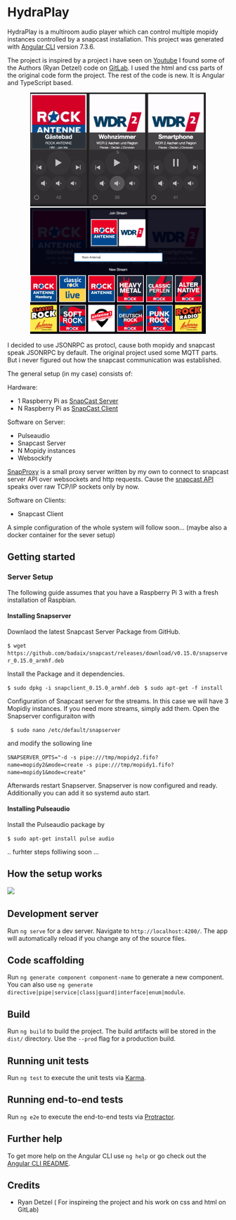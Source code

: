 # HydraPlay
HydraPlay is a multiroom audio player which can control multiple mopidy instances controlled by a snapcast installation.
This project was generated with [Angular CLI](https://github.com/angular/angular-cli) version 7.3.6.

The project is inspired by a project i have seen on [Youtube](https://www.youtube.com/watch?v=Lmr58F8gSs8&t=100s)
I found some of the Authors (Ryan Detzel) code on [GitLab](https://gitlab.com/ryandetzel/music-all/tree/master/src).
I used the html and css parts of the original code form the project. The rest of the code is new. It is Angular and 
TypeScript based.

<center>

<div float: center'>
  <img style="width: 400px" width="400px" src="doc/images/changestream.gif"></img>
</div>

<div float: center'>
  <img style="width: 400px" width="400px" src="doc/images/library.png"></img>
</div>

</center>

I decided to use JSONRPC as protocl, cause both mopidy and snapcast speak JSONRPC by default.
The original project used some MQTT parts. But i never figured out how the snapcast communication
was established.

The general setup (in my case) consists of:

Hardware: 
- 1 Raspberry Pi as [SnapCast Server](https://github.com/badaix/snapcast)
- N Raspberry Pi as [SnapCast Client](https://github.com/badaix/snapcast)

Software on Server: 
- Pulseaudio
- Snapcast Server
- N Mopidy instances
- Websockify

[SnapProxy](https://github.com/mariolukas/SnapProxy) is a small proxy server written by my own to connect to snapcast server
API over websockets and http requests. Cause the [snapcast API](https://github.com/badaix/snapcast/tree/master/doc/json_rpc_api) speaks over raw TCP/IP
sockets only by now.

Software on Clients: 
- Snapcast Client

 
A simple configuration of the whole system will follow soon... (maybe also a docker container for the sever setup)

## Getting started

### Server Setup

The following guide assumes that you have a Raspberry Pi 3 with a fresh installation of Raspbian. 

#### Installing Snapserver

Downlaod the latest Snapcast Server Package from GitHub. 
  
 ```$ wget https://github.com/badaix/snapcast/releases/download/v0.15.0/snapserver_0.15.0_armhf.deb ```
  
Install the Package and it dependencies. 

 ```$ sudo dpkg -i snapclient_0.15.0_armhf.deb ```
 ```$ sudo apt-get -f install```

Configuration of Snapcast server for the streams. In this case we will have 3 Mopidiy instances. If you need more streams, simply add them. Open the Snapserver configuraiton with 

 ``` $ sudo nano /etc/default/snapserver```
  
and modify the sollowing line 

  ```SNAPSERVER_OPTS="-d -s pipe:///tmp/mopidy2.fifo?name=mopidy2&mode=create -s pipe:///tmp/mopidy1.fifo?name=mopidy1&mode=create"```

Afterwards restart Snapserver. Snapserver is now configured and ready. Additionally you can add it so systemd auto start.

#### Installing Pulseaudio

Install the Pulseaudio package by 

  ```$ sudo apt-get install pulse audio```

.. furhter steps folliwing soon ... 

  

## How the setup works

<div float: center'>
  <img src="doc/images/hydra_setup.png"></img>
</div>

## Development server

Run `ng serve` for a dev server. Navigate to `http://localhost:4200/`. The app will automatically reload if you change any of the source files.

## Code scaffolding

Run `ng generate component component-name` to generate a new component. You can also use `ng generate directive|pipe|service|class|guard|interface|enum|module`.

## Build

Run `ng build` to build the project. The build artifacts will be stored in the `dist/` directory. Use the `--prod` flag for a production build.

## Running unit tests

Run `ng test` to execute the unit tests via [Karma](https://karma-runner.github.io).

## Running end-to-end tests

Run `ng e2e` to execute the end-to-end tests via [Protractor](http://www.protractortest.org/).

## Further help

To get more help on the Angular CLI use `ng help` or go check out the [Angular CLI README](https://github.com/angular/angular-cli/blob/master/README.md).

## Credits
- Ryan Detzel ( For inspireing the project and his work on css and html on GitLab)
